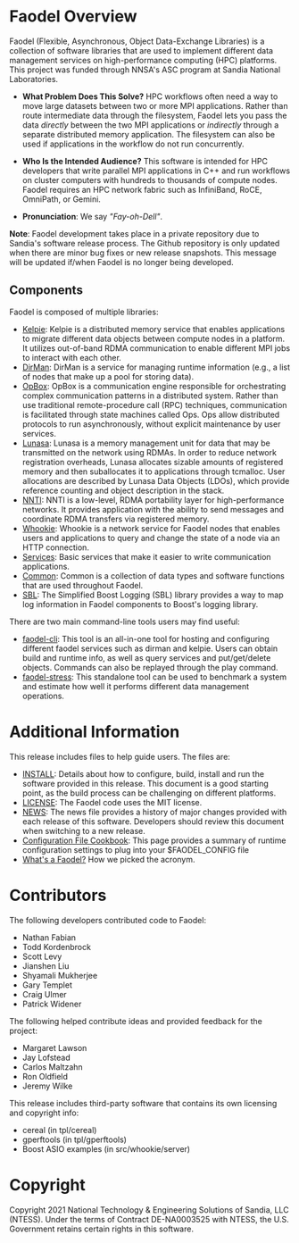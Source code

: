 Faodel Overview
===============
Faodel (Flexible, Asynchronous, Object Data-Exchange Libraries) is a 
collection of software libraries that are used to implement 
different data management services on high-performance computing (HPC)
platforms. This project was funded through NNSA's ASC program at Sandia 
National Laboratories.

- **What Problem Does This Solve?** HPC workflows often need a way to
  move large datasets between two or more MPI applications. Rather than route
  intermediate data through the filesystem, Faodel lets you pass the data
  *directly* between the two MPI applications or *indirectly* through a 
  separate distributed memory application. The filesystem can also be used
  if applications in the workflow do not run concurrently.
  
- **Who Is the Intended Audience?** This software is intended for HPC 
  developers that write parallel MPI applications in C++ and run 
  workflows on cluster computers with hundreds to thousands of compute
  nodes. Faodel requires an HPC network fabric such as InfiniBand, RoCE,
  OmniPath, or Gemini.

- **Pronunciation**: We say *"Fay-oh-Dell"*.
 
**Note**: Faodel development takes place in a private repository due to Sandia's
      software release process. The Github repository is only updated when
      there are minor bug fixes or new release snapshots. This message will
      be updated if/when Faodel is no longer being developed.

Components
----------
Faodel is composed of multiple libraries:

- [Kelpie](src/kelpie/README_Kelpie.md): Kelpie is a distributed memory
  service that enables applications to migrate different data objects
  between compute nodes in a platform. It utilizes out-of-band RDMA
  communication to enable different MPI jobs to interact with each
  other.
- [DirMan](src/dirman/README_DirMan.md): DirMan is a service for 
  managing runtime information (e.g., a list of nodes that make up
  a pool for storing data).
- [OpBox](src/opbox/README_OpBox.md): OpBox is a communication engine
  responsible for orchestrating complex communication patterns in a
  distributed system. Rather than use traditional remote-procedure
  call (RPC) techniques, communication is facilitated through state
  machines called Ops. Ops allow distributed protocols to run
  asynchronously, without explicit maintenance by user services.
- [Lunasa](src/lunasa/README_Lunasa.md): Lunasa is a memory management unit
  for data that may be transmitted on the network using RDMAs. In
  order to reduce network registration overheads, Lunasa allocates
  sizable amounts of registered memory and then suballocates it to
  applications through tcmalloc. User allocations are described by
  Lunasa Data Objects (LDOs), which provide reference counting and
  object description in the stack.
- [NNTI](src/nnti/README_NNTI.md): NNTI is a low-level, RDMA portability
  layer for high-performance networks. It provides application with
  the ability to send messages and coordinate RDMA transfers via
  registered memory.
- [Whookie](src/whookie/README_Whookie.md): Whookie is a network service for
  Faodel nodes that enables users and applications to query
  and change the state of a node via an HTTP connection.
- [Services](src/faodel-services/README_Services.md): Basic services that make it
  easier to write communication applications.  
- [Common](src/faodel-common/README_Common.md): Common is a collection of data types
  and software functions that are used throughout Faodel.
- [SBL](src/sbl/README_SBL.md): The Simplified Boost Logging (SBL) library
  provides a way to map log information in Faodel components to
  Boost's logging library.
  
There are two main command-line tools users may find useful:

- [faodel-cli](tools/faodel-cli/README_Faodel_Cli.md): This tool is an 
  all-in-one tool for hosting and configuring different faodel services 
  such as dirman and kelpie. Users can obtain build and runtime info, as 
  well as query services and put/get/delete objects. Commands can also be
  replayed through the play command. 
- [faodel-stress](tools/faodel-stress/README_Faodel_Stress.md): This
  standalone tool can be used to benchmark a system and estimate how
  well it performs different data management operations.

Additional Information
======================
This release includes files to help guide users. The files are:

- [INSTALL](INSTALL.md): Details about how to configure, build,
  install and run the software provided in this release. This document
  is a good starting point, as the build process can be challenging on
  different platforms.
- [LICENSE](LICENSE.md): The Faodel code uses the MIT license.
- [NEWS](NEWS.md): The news file provides a history of major changes provided
  with each release of this software. Developers should review this document
  when switching to a new release.
- [Configuration File Cookbook](docs/ConfigurationFileCookbook.md): This page 
  provides a summary of runtime configuration settings to plug into your
  $FAODEL_CONFIG file
- [What's a Faodel?](docs/WhatsAFaodel.md) How we picked the acronym.

Contributors
============
The following developers contributed code to Faodel:

- Nathan Fabian
- Todd Kordenbrock
- Scott Levy
- Jianshen Liu
- Shyamali Mukherjee
- Gary Templet
- Craig Ulmer
- Patrick Widener

The following helped contribute ideas and provided feedback for the project:

- Margaret Lawson
- Jay Lofstead
- Carlos Maltzahn
- Ron Oldfield
- Jeremy Wilke

This release includes third-party software that contains its own licensing
and copyright info:
- cereal (in tpl/cereal)
- gperftools (in tpl/gperftools)
- Boost ASIO examples (in src/whookie/server)



Copyright
=========
Copyright 2021 National Technology & Engineering Solutions of Sandia, LLC
(NTESS). Under the terms of Contract DE-NA0003525 with NTESS, the U.S. 
Government retains certain rights in this software. 
